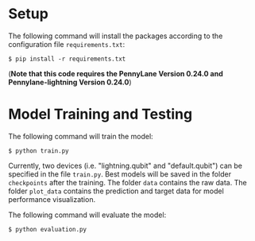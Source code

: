 

# Setup

The following command will install the packages according to the configuration file ```requirements.txt```:

```
$ pip install -r requirements.txt
```
(**Note that this code requires the PennyLane Version 0.24.0 and Pennylane-lightning Version 0.24.0**)
# Model Training and Testing

The following command will train the model:

```
$ python train.py
```
Currently, two devices (i.e. "lightning.qubit" and "default.qubit") can be specified in the file ```train.py```. Best models will be saved in the folder ```checkpoints``` after the training. The folder ```data``` contains the raw data. The folder ```plot_data``` contains the prediction and target data for model performance visualization.

The following command will evaluate the model:

```
$ python evaluation.py
```

